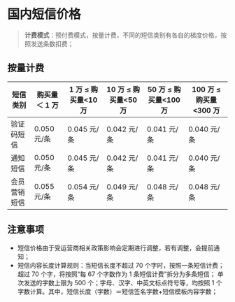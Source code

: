 # 国内短信价格

> **计费模式**：预付费模式，按量计费，不同的短信类别有各自的梯度价格，按照发送条数扣费；

## 按量计费

| 短信类别     | 购买量＜ 1 万 | 1 万 ≤ 购买量\<10 万 | 10 万 ≤ 购买量\<50 万 | 50 万 ≤ 购买量\<100 万 | 100 万 ≤ 购买量\<300 万 |
| ------------ | ------------- | -------------------- | --------------------- | ---------------------- | ----------------------- |
| 验证码短信   | 0.050 元/条   | 0.045 元/条          | 0.042 元/条           | 0.041 元/条            | 0.040 元/条             |
| 通知短信     | 0.050 元/条   | 0.045 元/条          | 0.042 元/条           | 0.041 元/条            | 0.040 元/条             |
| 会员营销短信 | 0.055 元/条   | 0.054 元/条          | 0.049 元/条           | 0.048 元/条            | 0.048 元/条             |

## 注意事项

- 短信价格由于受运营商相关政策影响会定期进行调整，若有调整，会提前通知；
- 短信内容长度计算规则：当短信长度不超过 70 个字时，按照一条短信计费；超过 70 个字，将按照“每 67 个字数作为 1 条短信计费”拆分为多条短信； 单次发送的字数上限为 500 个；字母、汉字、中英文标点符号等，均按照 1 个字数计算。其中，短信长度（字数）＝短信签名字数+短信模板内容字数；

